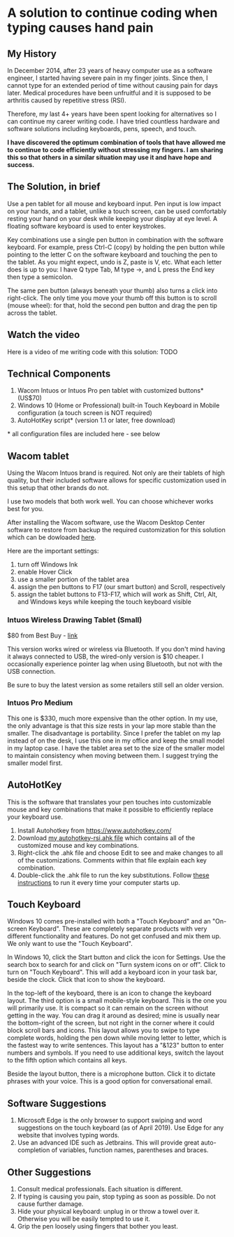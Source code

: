 # A solution to continue coding when typing causes hand pain

## My History
In December 2014, after 23 years of heavy computer use as a software engineer, I started having severe pain in my finger joints. Since then, I cannot type for an extended period of time without causing pain for days later. Medical procedures have been unfruitful and it is supposed to be arthritis caused by repetitive stress (RSI). 

Therefore, my last 4+ years have been spent looking for alternatives so I can continue my career writing code. I have tried countless hardware and software solutions including keyboards, pens, speech, and touch.

**I have discovered the optimum combination of tools that have allowed me to continue to code efficiently without stressing my fingers. I am sharing this so that others in a similar situation may use it and have hope and success.**

## The Solution, in brief

Use a pen tablet for all mouse and keyboard input. Pen input is low impact on your hands, and a tablet, unlike a touch screen, can be used comfortably resting your hand on your desk while keeping your display at eye level. A floating software keyboard is used to enter keystrokes. 

Key combinations use a single pen button in combination with the software keyboard. For example, press Ctrl-C (copy) by holding the pen button while pointing to the letter C on the software keyboard and touching the pen to the tablet. As you might expect, undo is Z, paste is V, etc. What each letter does is up to you: I have Q type Tab, M type ->, and L press the End key then type a semicolon.

The same pen button (always beneath your thumb) also turns a click into right-click. The only time you move your thumb off this button is to scroll (mouse wheel): for that, hold the second pen button and drag the pen tip across the tablet.

## Watch the video

Here is a video of me writing code with this solution: TODO

## Technical Components

1. Wacom Intuos or Intuos Pro pen tablet with customized buttons* (US$70)
1. Windows 10 (Home or Professional) built-in Touch Keyboard in Mobile configuration (a touch screen is NOT required)
1. AutoHotKey script* (version 1.1 or later, free download)

\* all configuration files are included here - see below

## Wacom tablet

Using the Wacom Intuos brand is required. Not only are their tablets of high quality, but their included software allows for specific customization used in this setup that other brands do not.

I use two models that both work well. You can choose whichever works best for you.

After installing the Wacom software, use the Wacom Desktop Center software to restore from backup the required customization for this solution which can be dowloaded [here](https://raw.githubusercontent.com/tmey2016/rsi/master/Backup.wacomprefs).

Here are the important settings:

1. turn off Windows Ink
1. enable Hover Click
1. use a smaller portion of the tablet area
1. assign the pen buttons to F17 (our smart button) and Scroll, respectively
1. assign the tablet buttons to F13-F17, which will work as Shift, Ctrl, Alt, and Windows keys while keeping the touch keyboard visible


### Intuos Wireless Drawing Tablet (Small) 

$80 from Best Buy - [link](https://www.bestbuy.com/site/wacom-intuos-wireless-graphic-tablet-small-with-3-bonus-software-included-black/6196634.p?skuId=6196634)

This version works wired or wireless via Bluetooth. If you don't mind having it always connected to USB, the wired-only version is $10 cheaper. I occasionally experience pointer lag when using Bluetooth, but not with the USB connection.

Be sure to buy the latest version as some retailers still sell an older version.


### Intuos Pro Medium

This one is $330, much more expensive than the other option. In my use, the only advantage is that this size rests in your lap more stable than the smaller. The disadvantage is portability. Since I prefer the tablet on my lap instead of on the desk, I use this one in my office and keep the small model in my laptop case. I have the tablet area set to the size of the smaller model to maintain consistency when moving between them. I suggest trying the smaller model first.

## AutoHotKey

This is the software that translates your pen touches into customizable mouse and key combinations that make it possible to efficiently replace your keyboard use. 

1. Install Autohotkey from https://www.autohotkey.com/
1. Download [my autohotkey-rsi.ahk file](https://raw.githubusercontent.com/tmey2016/rsi/master/autohotkey-rsi.ahk) which contains all of the customized mouse and key combinations. 
1. Right-click the .ahk file and choose Edit to see and make changes to all of the customizations. Comments within that file explain each key combination.
1. Double-click the .ahk file to run the key substitutions. Follow [these instructions](https://autohotkey.com/docs/FAQ.htm#Startup) to run it every time your computer starts up.

## Touch Keyboard

Windows 10 comes pre-installed with both a "Touch Keyboard" and an "On-screen Keyboard". These are completely separate products with very different functionality and features. Do not get confused and mix them up. We only want to use the "Touch Keyboard".

In Windows 10, click the Start button and click the icon for Settings. Use the search box to search for and click on "Turn system icons on or off". Click to turn on "Touch Keyboard". This will add a keyboard icon in your task bar, beside the clock. Click that icon to show the keyboard.

In the top-left of the keyboard, there is an icon to change the keyboard layout. The third option is a small mobile-style keyboard. This is the one you will primarily use. It is compact so it can remain on the screen without getting in the way. You can drag it around as desired; mine is usually near the bottom-right of the screen, but not right in the corner where it could block scroll bars and icons. This layout allows you to swipe to type complete words, holding the pen down while moving letter to letter, which is the fastest way to write sentences. This layout has a "&123" button to enter numbers and symbols. If you need to use additional keys, switch the layout to the fifth option which contains all keys. 

Beside the layout button, there is a microphone button. Click it to dictate phrases with your voice. This is a good option for conversational email.

## Software Suggestions
1. Microsoft Edge is the only browser to support swiping and word suggestions on the touch keyboard (as of April 2019). Use Edge for any website that involves typing words.
1. Use an advanced IDE such as Jetbrains. This will provide great auto-completion of variables, function names, parentheses and braces. 

## Other Suggestions

1. Consult medical professionals. Each situation is different.
1. If typing is causing you pain, stop typing as soon as possible. Do not cause further damage.
1. Hide your physical keyboard: unplug in or throw a towel over it. Otherwise you will be easily tempted to use it.
1. Grip the pen loosely using fingers that bother you least.

